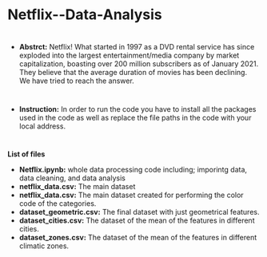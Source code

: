 # Netflix--Data-Analysis
#
* **Abstrct:**
Netflix! What started in 1997 as a DVD rental service has since exploded into the largest entertainment/media company by market capitalization, boasting over 200 million subscribers as of January 2021. They believe that the average duration of movies has been declining. We have tried to reach the answer.
#
* **Instruction:**
In order to run the code you have to install all the packages used in the code as well as replace the file paths in the code with your local address.
#
**List of files**

* **Netflix.ipynb:** whole data processing code including; imporintg data, data cleaning, and data analysis
* **netflix_data.csv:** The main dataset
* **netflix_data.csv:** The main dataset created for performing the color code of the categories.
* **dataset_geometric.csv:**  The final dataset with just geometrical features.
* **dataset_cities.csv:** The dataset of the mean of the features in different cities.
* **dataset_zones.csv:** The dataset of the mean of the features in different climatic zones.
